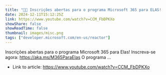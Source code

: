 ```yaml
---
title: "👩‍💻 Inscrições abertas para o programa Microsoft 365 para ELAS! E é totalmente grátis!"
date: 2024-12-11T15:12:25Z
link: https://www.youtube.com/watch?v=CCM_FbDPKXo
showShare: false
showReadTime: false
thumbnail: images/misc.png
tags: ["developer.microsoft.com/en-us/reactor"]
---
```

Inscrições abertas para o programa Microsoft 365 para Elas! Inscreva-se agora: https://aka.ms/M365ParaElas O programa ...

- Link to article: https://www.youtube.com/watch?v=CCM_FbDPKXo